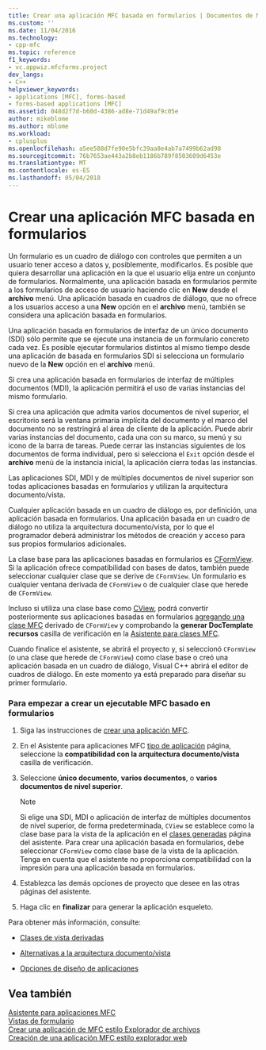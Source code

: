 ```yaml
---
title: Crear una aplicación MFC basada en formularios | Documentos de Microsoft
ms.custom: ''
ms.date: 11/04/2016
ms.technology:
- cpp-mfc
ms.topic: reference
f1_keywords:
- vc.appwiz.mfcforms.project
dev_langs:
- C++
helpviewer_keywords:
- applications [MFC], forms-based
- forms-based applications [MFC]
ms.assetid: 048d2f7d-b60d-4386-ad8e-71d49af9c05e
author: mikeblome
ms.author: mblome
ms.workload:
- cplusplus
ms.openlocfilehash: a5ee588d7fe90e5bfc39aa8e4ab7a7499b62ad98
ms.sourcegitcommit: 76b7653ae443a2b8eb1186b789f8503609d6453e
ms.translationtype: MT
ms.contentlocale: es-ES
ms.lasthandoff: 05/04/2018
---
```

# <a name="creating-a-forms-based-mfc-application"></a>Crear una aplicación MFC basada en formularios
Un formulario es un cuadro de diálogo con controles que permiten a un usuario tener acceso a datos y, posiblemente, modificarlos. Es posible que quiera desarrollar una aplicación en la que el usuario elija entre un conjunto de formularios. Normalmente, una aplicación basada en formularios permite a los formularios de acceso de usuario haciendo clic en **New** desde el **archivo** menú. Una aplicación basada en cuadros de diálogo, que no ofrece a los usuarios acceso a una **New** opción en el **archivo** menú, también se considera una aplicación basada en formularios.  
  
 Una aplicación basada en formularios de interfaz de un único documento (SDI) sólo permite que se ejecute una instancia de un formulario concreto cada vez. Es posible ejecutar formularios distintos al mismo tiempo desde una aplicación de basada en formularios SDI si selecciona un formulario nuevo de la **New** opción en el **archivo** menú.  
  
 Si crea una aplicación basada en formularios de interfaz de múltiples documentos (MDI), la aplicación permitirá el uso de varias instancias del mismo formulario.  
  
 Si crea una aplicación que admita varios documentos de nivel superior, el escritorio será la ventana primaria implícita del documento y el marco del documento no se restringirá al área de cliente de la aplicación. Puede abrir varias instancias del documento, cada una con su marco, su menú y su icono de la barra de tareas. Puede cerrar las instancias siguientes de los documentos de forma individual, pero si selecciona el `Exit` opción desde el **archivo** menú de la instancia inicial, la aplicación cierra todas las instancias.  
  
 Las aplicaciones SDI, MDI y de múltiples documentos de nivel superior son todas aplicaciones basadas en formularios y utilizan la arquitectura documento/vista.  
  
 Cualquier aplicación basada en un cuadro de diálogo es, por definición, una aplicación basada en formularios. Una aplicación basada en un cuadro de diálogo no utiliza la arquitectura documento/vista, por lo que el programador deberá administrar los métodos de creación y acceso para sus propios formularios adicionales.  
  
 La clase base para las aplicaciones basadas en formularios es [CFormView](../../mfc/reference/cformview-class.md). Si la aplicación ofrece compatibilidad con bases de datos, también puede seleccionar cualquier clase que se derive de `CFormView`. Un formulario es cualquier ventana derivada de `CFormView` o de cualquier clase que herede de `CFormView`.  
  
 Incluso si utiliza una clase base como [CView](../../mfc/reference/cview-class.md), podrá convertir posteriormente sus aplicaciones basadas en formularios [agregando una clase MFC](../../mfc/reference/adding-an-mfc-class.md) derivado de `CFormView` y comprobando la **generar DocTemplate recursos** casilla de verificación en la [Asistente para clases MFC](../../mfc/reference/document-template-strings-mfc-add-class-wizard.md).  
  
 Cuando finalice el asistente, se abrirá el proyecto y, si seleccionó `CFormView` (o una clase que herede de `CFormView`) como clase base o creó una aplicación basada en un cuadro de diálogo, Visual C++ abrirá el editor de cuadros de diálogo. En este momento ya está preparado para diseñar su primer formulario.  
  
### <a name="to-begin-creating-a-forms-based-mfc-executable"></a>Para empezar a crear un ejecutable MFC basado en formularios  
  
1.  Siga las instrucciones de [crear una aplicación MFC](../../mfc/reference/creating-an-mfc-application.md).  
  
2.  En el Asistente para aplicaciones MFC [tipo de aplicación](../../mfc/reference/application-type-mfc-application-wizard.md) página, seleccione la **compatibilidad con la arquitectura documento/vista** casilla de verificación.  
  
3.  Seleccione **único documento**, **varios documentos**, o **varios documentos de nivel superior**.  
  
    > [!NOTE]
    >  Si elige una SDI, MDI o aplicación de interfaz de múltiples documentos de nivel superior, de forma predeterminada, `CView` se establece como la clase base para la vista de la aplicación en el [clases generadas](../../mfc/reference/generated-classes-mfc-application-wizard.md) página del asistente. Para crear una aplicación basada en formularios, debe seleccionar `CFormView` como clase base de la vista de la aplicación. Tenga en cuenta que el asistente no proporciona compatibilidad con la impresión para una aplicación basada en formularios.  
  
4.  Establezca las demás opciones de proyecto que desee en las otras páginas del asistente.  
  
5.  Haga clic en **finalizar** para generar la aplicación esqueleto.  
  
 Para obtener más información, consulte:  
  
-   [Clases de vista derivadas](../../mfc/derived-view-classes-available-in-mfc.md)  
  
-   [Alternativas a la arquitectura documento/vista](../../mfc/alternatives-to-the-document-view-architecture.md)  
  
-   [Opciones de diseño de aplicaciones](../../mfc/application-design-choices.md)  
  
## <a name="see-also"></a>Vea también  
 [Asistente para aplicaciones MFC](../../mfc/reference/mfc-application-wizard.md)   
 [Vistas de formulario](../../mfc/form-views-mfc.md)   
 [Crear una aplicación de MFC estilo Explorador de archivos](../../mfc/reference/creating-a-file-explorer-style-mfc-application.md)   
 [Creación de una aplicación MFC estilo explorador web](../../mfc/reference/creating-a-web-browser-style-mfc-application.md)

